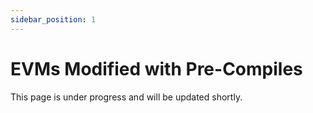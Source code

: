 ```yaml
---
sidebar_position: 1
---
```


# EVMs Modified with Pre-Compiles

This page is under progress and will be updated shortly.

<!-- TODO: make a note about fraud proofs being important but for the sake of this quickstart they are not incorporated. Add a link to where it is referenced and detailed within the Arbitrum docs. -->